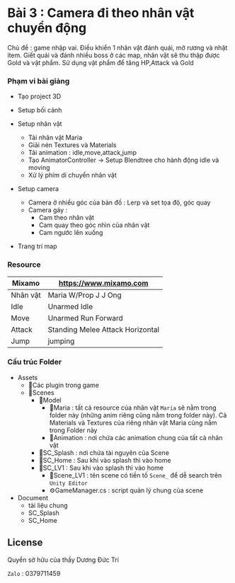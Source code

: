# Bài 3 : Camera đi theo nhân vật chuyển động
Chủ đề : game nhập vai. Điều khiển 1 nhân vật đánh quái, mở rương và nhặt item. Giết quái và đánh nhiều boss ở các map, nhân vật sẽ thu thập được Gold và vật phẩm. Sử dụng vật phẩm để tăng HP,Attack và Gold

### Phạm vi bài giảng
- Tạo project 3D
- Setup bối cảnh
- Setup nhân vật
    - Tải nhân vật Maria
    - Giải nén Textures và Materials
    - Tải animation : idle,move,attack,jump
    - Tạo AnimatorController → Setup Blendtree cho hành động idle và moving
    - Xử lý phím di chuyển nhân vật
- Setup camera
    - Camera ở nhiều góc của bản đồ : Lerp và set tọa độ, góc quay
    - Camera gáy :
        - Cam theo nhân vật
        - Cam quay theo góc nhìn của nhân vật
        - Cam ngước lên xuống
    

- Trang trí map

### Resource

| Mixamo | https://www.mixamo.com |
| ------ | ------ |
| Nhân vật | Maria W/Prop J J Ong |
| Idle | Unarmed Idle |
| Move | Unarmed Run Forward |
| Attack | Standing Melee Attack Horizontal |
| Jump | jumping |

### Cấu trúc Folder
+ Assets
    + 📁Các plugin trong game
    + 📁Scenes
        + 📁Model
            + 📁Maria : tất cả resource của nhân vật `Maria` sẽ nằm trong folder này (những anim riêng cũng nằm trong folder này). Cả Materials và Textures của riêng nhân vật Maria cũng nằm trong Folder này
            + 📁Animation : nơi chứa các animation chung của tất cả nhân vật
        + 📁SC_Splash : nơi chứa tài nguyên của Scene 
        + 📁SC_Home : Sau khi vào splash thì vào home
        + 📁SC_LV1 : Sau khi vào splash thì vào home
            + 📄Scene_LV1 : tên scene có tiền tố `Scene_` để dễ search trên `Unity Editor`
            + ⚙️GameManager.cs : script quản lý chung của scene
+ Document
    * tài liệu chung
    * SC_Splash
    * SC_Home




## License
Quyển sở hữu của thầy Dương Đức Trí

`Zalo` : 0379711459
